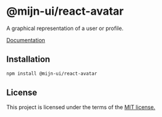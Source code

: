 # @mijn-ui/react-avatar

A graphical representation of a user or profile.

[Documentation](https://mijn-ui.vercel.app/docs/components/avatar)

## Installation

```sh
npm install @mijn-ui/react-avatar
```

## License

This project is licensed under the terms of the [MIT license.](https://github.com/mijn-ui/mijn-ui-react/blob/main/LICENSE)
